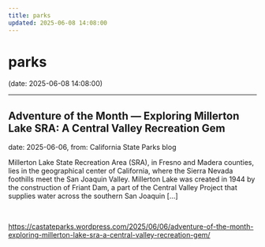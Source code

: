 ```yaml
---
title: parks
updated: 2025-06-08 14:08:00
---
```


# parks

(date: 2025-06-08 14:08:00)

---

## Adventure of the Month — Exploring Millerton Lake SRA: A Central Valley Recreation Gem

date: 2025-06-06, from: California State Parks blog

Millerton Lake State Recreation Area (SRA), in Fresno and Madera counties, lies in the geographical center of California, where the Sierra Nevada foothills meet the San Joaquin Valley. Millerton Lake was created in 1944 by the construction of Friant Dam, a part of the Central Valley Project that supplies water across the southern San Joaquin [&#8230;] 

<br> 

<https://castateparks.wordpress.com/2025/06/06/adventure-of-the-month-exploring-millerton-lake-sra-a-central-valley-recreation-gem/>

